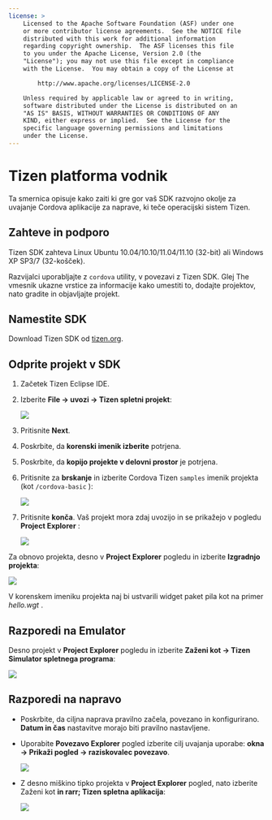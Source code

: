 ```yaml
---
license: >
    Licensed to the Apache Software Foundation (ASF) under one
    or more contributor license agreements.  See the NOTICE file
    distributed with this work for additional information
    regarding copyright ownership.  The ASF licenses this file
    to you under the Apache License, Version 2.0 (the
    "License"); you may not use this file except in compliance
    with the License.  You may obtain a copy of the License at

        http://www.apache.org/licenses/LICENSE-2.0

    Unless required by applicable law or agreed to in writing,
    software distributed under the License is distributed on an
    "AS IS" BASIS, WITHOUT WARRANTIES OR CONDITIONS OF ANY
    KIND, either express or implied.  See the License for the
    specific language governing permissions and limitations
    under the License.
---
```


# Tizen platforma vodnik

Ta smernica opisuje kako zaiti ki gre gor vaš SDK razvojno okolje za uvajanje Cordova aplikacije za naprave, ki teče operacijski sistem Tizen.

## Zahteve in podporo

Tizen SDK zahteva Linux Ubuntu 10.04/10.10/11.04/11.10 (32-bit) ali Windows XP SP3/7 (32-košček).

Razvijalci uporabljajte z `cordova` utility, v povezavi z Tizen SDK. Glej The vmesnik ukazne vrstice za informacije kako umestiti to, dodajte projektov, nato gradite in objavljajte projekt.

## Namestite SDK

Download Tizen SDK od [tizen.org][1].

 [1]: https://developer.tizen.org/sdk

<!--

- (optional) Install Tizen Cordova template projects: copy the
  `/templates` directory content into the Tizen Eclipse IDE web
  templates directory (e.g:
  `/home/my_username/tizen-sdk/IDE/Templates/web`).

- __Method #2: Use Tizen Eclipse IDE Cordova Tizen project templates__
    - Launch Tizen Eclipse IDE
    - Select  __File &rarr; New &rarr; Tizen Web Project__
    - Select __User Template__ and __User defined__ items
    - Select one of the Tizen Cordova template (e.g: __CordovaBasicTemplate__)
    - Fill the __Project name__ and its target __Location__

    ![](img/guide/platforms/tizen/project_template.png)

    - Click __Finish__

    ![](img/guide/platforms/tizen/project_explorer.png)

    - Your project should now appear in the __Project Explorer__ view

-->

## Odprite projekt v SDK

1.  Začetek Tizen Eclipse IDE.

2.  Izberite **File → uvozi → Tizen spletni projekt**:
    
    ![][2]

3.  Pritisnite **Next**.

4.  Poskrbite, da **korenski imenik izberite** potrjena.

5.  Poskrbite, da **kopijo projekte v delovni prostor** je potrjena.

6.  Pritisnite za **brskanje** in izberite Cordova Tizen `samples` imenik projekta (kot `/cordova-basic` ):
    
    ![][3]

7.  Pritisnite **konča**. Vaš projekt mora zdaj uvozijo in se prikažejo v pogledu **Project Explorer** :
    
    ![][4]

 [2]: img/guide/platforms/tizen/import_project.png
 [3]: img/guide/platforms/tizen/import_widget.png
 [4]: img/guide/platforms/tizen/project_explorer.png

Za obnovo projekta, desno v **Project Explorer** pogledu in izberite **Izgradnjo projekta**:

![][5]

 [5]: img/guide/platforms/tizen/build_project.png

V korenskem imeniku projekta naj bi ustvarili widget paket pila kot na primer *hello.wgt* .

## Razporedi na Emulator

Desno projekt v **Project Explorer** pogledu in izberite **Zaženi kot → Tizen Simulator spletnega programa**:

![][6]

 [6]: img/guide/platforms/tizen/runas_web_sim_app.png

## Razporedi na napravo

*   Poskrbite, da ciljna naprava pravilno začela, povezano in konfigurirano. **Datum in čas** nastavitve morajo biti pravilno nastavljene.

*   Uporabite **Povezavo Explorer** pogled izberite cilj uvajanja uporabe: **okna → Prikaži pogled → raziskovalec povezavo**.
    
    ![][7]

*   Z desno miškino tipko projekta v **Project Explorer** pogled, nato izberite Zaženi kot **in rarr; Tizen spletna aplikacija**:
    
    ![][8]

 [7]: img/guide/platforms/tizen/connection_explorer.png
 [8]: img/guide/platforms/tizen/runas_web_app.png